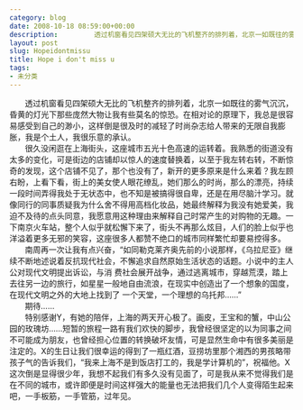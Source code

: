 ```yaml
---
category: blog
date: 2008-10-18 08:59:00+00:00
description:         透过机窗看见四架硕大无比的飞机整齐的排列着，北京一如既往的雾气沉
layout: post
slug: Hopeidontmissu
title: Hope i don't miss u
tags:
- 未分类
---
```


        透过机窗看见四架硕大无比的飞机整齐的排列着，北京一如既往的雾气沉沉，昏黄的灯光下那些庞然大物让我有些莫名的惊恐。在相对论的原理下，我总是很容易感受到自己的渺小，这样倒是很及时的减轻了时尚杂志给人带来的无限自我膨胀，我是个土人，我很乐意的承认。  
        很久没闲逛在上海街头，这座城市五光十色高速的运转着。我熟悉的街道没有太多的变化，可是街边的店铺却以惊人的速度替换着，以至于我左转右转，不断惊奇的发现，这个店铺不见了，那个也没有了，新开的更多原来是什么来着？我左顾右盼，上看下看，街上的美女使人眼花缭乱，她们那么的时尚，那么的漂亮，持续一段时间弄得我处于无状态中，也不知是被搞得很自卑，还是在用尽脑汁学习。就像同行的同事质疑我为什么舍不得用高档化妆品，她最终解释为我没有她爱美，我迫不及待的点头同意，我愿意用这种理由来解释自己时常产生的对购物的无趣。一下南京火车站，整个人似乎就松懈下来了，街头不再那么炫目，人们的脸上似乎也洋溢着更多无邪的笑容，这座很多人都赞不绝口的城市同样繁忙却要易控得多。  
        南周再一次让我有点兴奋，“如同勒克莱齐奥先前的小说那样，《乌拉尼亚》继续不断地述说着反抗现代社会，不懈追求自然原始生活状态的话题。小说中的主人公对现代文明提出诉讼，与消 费社会展开战争，通过逃离城市，穿越荒漠，踏上去往另一边的旅行，如星星一般地自由流浪，在现实中创造出了一个想象的国度，在现代文明之外的大地上找到了 一个天堂，一个理想的乌托邦……”  
        期待……  
        特别感谢Y，有她的陪伴，上海的两天开心极了。画皮，王宝和的蟹，中山公园的玫瑰坊……短暂的旅程一路有我们欢快的脚步，我曾经很坚定的以为同事之间不可能成为朋友，也曾经担心位置的转换破坏友情，可是显然生命中有很多美丽是注定的。X的生日让我们很幸运的得到了一瓶红酒，豆捞坊里那个湘西的男孩略带孩子气的告诉我们，“我来上海不是到饭店打工的，我是学计算机的”，祝福他。X这次倒是显得很少年，我想不起我们有多久没有见面了，可是我从来不觉得我们是在不同的城市，或许即便是时间这样强大的能量也无法把我们几个人变得陌生起来吧，一手板筋，一手管筋，过年见。  
      
